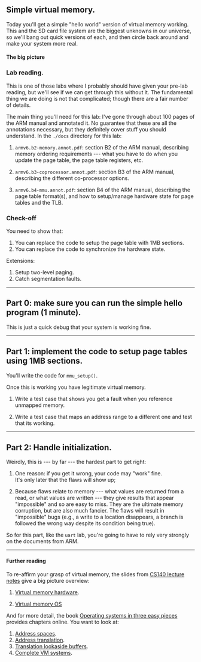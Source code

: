## Simple virtual memory.

Today you'll get a simple "hello world" version of virtual memory working.
This and the SD card file system are the biggest unknowns in our universe,
so we'll bang out quick versions of each, and then circle back around
and make your system more real.

#### The big picture



### Lab reading.

This is one of those labs where I probably should have given your
pre-lab reading, but we'll see if we can get through this without it.
The fundamental thing we are doing is not that complicated; though there
are a fair number of details.

The main thing you'll need for this lab: I've gone through about 100
pages of the ARM manual and annotated it.  No guarantee that these
are all the annotations necessary, but they definitely cover stuff you
should understand.  In the `./docs` directory for this lab:

   1. `armv6.b2-memory.annot.pdf`: section B2 of the ARM manual, 
   describing memory ordering requirements ---
   what you have to do when you update the page table, the page table
   registers, etc.

   2. `armv6.b3-coprocessor.annot.pdf`: section B3 of the ARM manual,
   describing the different co-processor options.

   3. `armv6.b4-mmu.annot.pdf`: section B4 of the ARM manual, describing
   the page table format(s), and how to setup/manage hardware state for
   page tables and the TLB.


### Check-off

You need to show that:

  1. You can replace the code to setup the page table with 1MB sections.
  2. You can replace the code to synchronize the hardware state.

Extensions:

   1. Setup two-level paging.
   2. Catch segmentation faults.

----------------------------------------------------------------------
## Part 0: make sure you can run the simple hello program (1 minute).

This is just a quick debug that your system is working fine.

----------------------------------------------------------------------
## Part 1: implement the code to setup page tables using 1MB sections.

You'll write the code for `mmu_setup()`.

Once this is working you have legitimate virtual memory.
   1. Write a test case that shows you get a fault when you reference
   unmapped memory.

   2. Write a test case that maps an address range to a different 
   one and test that its working.


----------------------------------------------------------------------
## Part 2: Handle initialization.

Weirdly, this is --- by far --- the hardest part to get right:
   1. One reason: if you get it wrong, your code may "work" fine.   
   It's only later that the flaws will show up;

   2. Because flaws relate to memory --- what values are returned from
   a read, or what values are written --- they give results that appear
   "impossible" and so are easy to miss.  They are the ultimate memory
   corruption, but are also much fancier.  The flaws will result in
   "impossible" bugs (e.g., a write to a location disappears, a branch
   is followed the wrong way despite its condition being true).

So for this part, like the `uart` lab, you're going to have to rely 
very strongly on the documents from ARM.

-----------------------------------------------------------------------
#### Further reading


To re-affirm your grasp of virtual memory, the slides from 
[CS140 lecture notes](http://www.scs.stanford.edu/19wi-cs140/notes/) give
 a big picture overview:
 
  1. [Virtual memory hardware](http://www.scs.stanford.edu/19wi-cs140/notes/vm_hardware-print.pdf).

  2. [Virtual memory OS](http://www.scs.stanford.edu/19wi-cs140/notes/vm_os-print.pdf)


And for more detail, the book [Operating systems in three easy pieces](http://pages.cs.wisc.edu/~remzi/OSTEP/) provides chapters online.  You want to look at:

  1. [Address spaces](http://pages.cs.wisc.edu/~remzi/OSTEP/vm-intro.pdf).
  2. [Address translation](http://pages.cs.wisc.edu/~remzi/OSTEP/vm-mechanism.pdf).
  3. [Translation lookaside buffers](http://pages.cs.wisc.edu/~remzi/OSTEP/vm-tlbs.pdf).
  4. [Complete VM systems](http://pages.cs.wisc.edu/~remzi/OSTEP/vm-complete.pdf).

